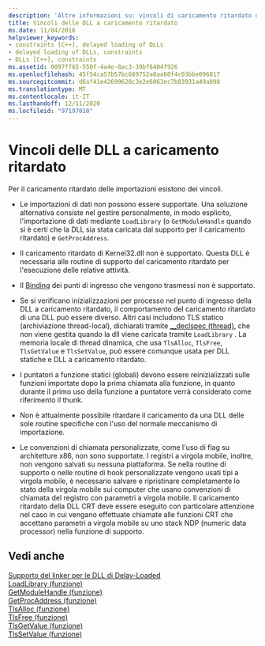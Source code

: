 ```yaml
---
description: 'Altre informazioni su: vincoli di caricamento ritardato delle dll'
title: Vincoli delle DLL a caricamento ritardato
ms.date: 11/04/2016
helpviewer_keywords:
- constraints [C++], delayed loading of DLLs
- delayed loading of DLLs, constraints
- DLLs [C++], constraints
ms.assetid: 0097ff65-550f-4a4e-8ac3-39bf6404f926
ms.openlocfilehash: 45f54ca57b57bc689752a8aa80f4c03bbe096817
ms.sourcegitcommit: d6af41e42699628c3e2e6063ec7b03931a49a098
ms.translationtype: MT
ms.contentlocale: it-IT
ms.lasthandoff: 12/11/2020
ms.locfileid: "97197010"
---
```

# <a name="constraints-of-delay-loading-dlls"></a>Vincoli delle DLL a caricamento ritardato

Per il caricamento ritardato delle importazioni esistono dei vincoli.

- Le importazioni di dati non possono essere supportate. Una soluzione alternativa consiste nel gestire personalmente, in modo esplicito, l'importazione di dati mediante `LoadLibrary` (o `GetModuleHandle` quando si è certi che la DLL sia stata caricata dal supporto per il caricamento ritardato) e `GetProcAddress`.

- Il caricamento ritardato di Kernel32.dll non è supportato. Questa DLL è necessaria alle routine di supporto del caricamento ritardato per l'esecuzione delle relative attività.

- Il [Binding](binding-imports.md) dei punti di ingresso che vengono trasmessi non è supportato.

- Se si verificano inizializzazioni per processo nel punto di ingresso della DLL a caricamento ritardato, il comportamento del caricamento ritardato di una DLL può essere diverso. Altri casi includono TLS statico (archiviazione thread-local), dichiarati tramite [__declspec (thread)](../../cpp/thread.md), che non viene gestita quando la dll viene caricata tramite `LoadLibrary` . La memoria locale di thread dinamica, che usa `TlsAlloc`, `TlsFree`, `TlsGetValue` e `TlsSetValue`, può essere comunque usata per DLL statiche e DLL a caricamento ritardato.

- I puntatori a funzione statici (globali) devono essere reinizializzati sulle funzioni importate dopo la prima chiamata alla funzione, in quanto durante il primo uso della funzione a puntatore verrà considerato come riferimento il thunk.

- Non è attualmente possibile ritardare il caricamento da una DLL delle sole routine specifiche con l'uso del normale meccanismo di importazione.

- Le convenzioni di chiamata personalizzate, come l'uso di flag su architetture x86, non sono supportate. I registri a virgola mobile, inoltre, non vengono salvati su nessuna piattaforma. Se nella routine di supporto o nelle routine di hook personalizzate vengono usati tipi a virgola mobile, è necessario salvare e ripristinare completamente lo stato della virgola mobile sui computer che usano convenzioni di chiamata del registro con parametri a virgola mobile. Il caricamento ritardato della DLL CRT deve essere eseguito con particolare attenzione nel caso in cui vengano effettuate chiamate alle funzioni CRT che accettano parametri a virgola mobile su uno stack NDP (numeric data processor) nella funzione di supporto.

## <a name="see-also"></a>Vedi anche

[Supporto del linker per le DLL di Delay-Loaded](linker-support-for-delay-loaded-dlls.md)<br/>
[LoadLibrary (funzione)](/windows/win32/api/libloaderapi/nf-libloaderapi-loadlibraryw)<br/>
[GetModuleHandle (funzione)](/windows/win32/api/libloaderapi/nf-libloaderapi-getmodulehandlew)<br/>
[GetProcAddress (funzione)](/windows/win32/api/libloaderapi/nf-libloaderapi-getprocaddress)<br/>
[TlsAlloc (funzione)](/windows/win32/api/processthreadsapi/nf-processthreadsapi-tlsalloc)<br/>
[TlsFree (funzione)](/windows/win32/api/processthreadsapi/nf-processthreadsapi-tlsfree)<br/>
[TlsGetValue (funzione)](/windows/win32/api/processthreadsapi/nf-processthreadsapi-tlsgetvalue)<br/>
[TlsSetValue (funzione)](/windows/win32/api/processthreadsapi/nf-processthreadsapi-tlssetvalue)
